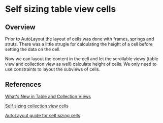 # Self sizing table view cells

## Overview

Prior to AutoLayout the layout of cells was done with frames, springs and struts. There was a little strugle for calculating the height of a cell before setting the data on the cell.

Now we can layout the content in the cell and let the scrollable views (table view and collection view as well) calculate height of cells. We only need to use constraints to layout the subviews of cells.

## References

[What's New in Table and Collection Views](https://developer.apple.com/videos/play/wwdc2014/226/)

[Self sizing collection view cells](https://developer.apple.com/videos/play/wwdc2016/219/)

[AutoLayout guide for self sizing cells](https://developer.apple.com/library/content/documentation/UserExperience/Conceptual/AutolayoutPG/WorkingwithSelf-SizingTableViewCells.html)


